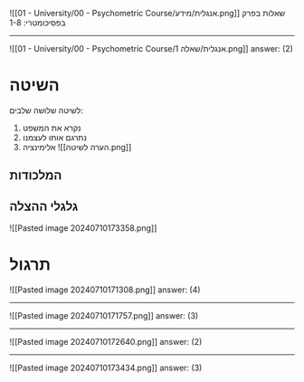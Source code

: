 ![[01 - University/00 - Psychometric Course/אנגלית/מידע.png]]
שאלות בפרק בפסיכומטרי: 1-8
***
![[01 - University/00 - Psychometric Course/אנגלית/שאלה 1.png]]
answer: (2)
# השיטה
לשיטה שלושה שלבים:
1. נקרא את המשפט
2. נתרגם אותו לעצמנו
3. אלימינציה
![[הערה לשיטה.png]]

## המלכודות

## גלגלי ההצלה
![[Pasted image 20240710173358.png]]
# תרגול
![[Pasted image 20240710171308.png]]
answer: (4)
***
![[Pasted image 20240710171757.png]]
answer: (3)
***
![[Pasted image 20240710172640.png]]
answer: (2)
***
![[Pasted image 20240710173434.png]]
answer: (3)